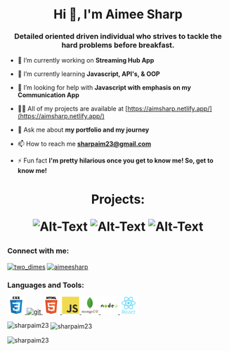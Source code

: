<h1 align="center">Hi 👋, I'm Aimee Sharp</h1>
<h3 align="center">Detailed oriented driven individual who strives to tackle the hard problems before breakfast.</h3>

- 🔭 I’m currently working on **Streaming Hub App**

- 🌱 I’m currently learning **Javascript, API's, & OOP**

- 🤝 I’m looking for help with **Javascript with emphasis on my Communication App**

- 👨‍💻 All of my projects are available at [https://aimsharp.netlify.app/](https://aimsharp.netlify.app/)

- 💬 Ask me about **my portfolio and my journey**

- 📫 How to reach me **sharpaim23@gmail.com**

- ⚡ Fun fact **I'm pretty hilarious once you get to know me! So, get to know me!**

<h1 align="center">Projects:
  
  
![Alt-Text](https://media.giphy.com/media/28xF3QFVdocYoHan2N/giphy.gif)
![Alt-Text](https://media.giphy.com/media/BZSZKPCtD4Yx7XaCVg/giphy.gif)
![Alt-Text](https://media.giphy.com/media/GrZhxwhG0OnuA4Oihf/giphy.gif)

<h3 align="left">Connect with me:</h3>
<p align="left">
<a href="https://twitter.com/two_dimes" target="blank"><img align="center" src="https://raw.githubusercontent.com/rahuldkjain/github-profile-readme-generator/master/src/images/icons/Social/twitter.svg" alt="two_dimes" height="30" width="40" /></a>
<a href="https://linkedin.com/in/aimeesharp" target="blank"><img align="center" src="https://raw.githubusercontent.com/rahuldkjain/github-profile-readme-generator/master/src/images/icons/Social/linked-in-alt.svg" alt="aimeesharp" height="30" width="40" /></a>
</p>

<h3 align="left">Languages and Tools:</h3>
<p align="left"> <a href="https://www.w3schools.com/css/" target="_blank" rel="noreferrer"> <img src="https://raw.githubusercontent.com/devicons/devicon/master/icons/css3/css3-original-wordmark.svg" alt="css3" width="40" height="40"/> </a> <a href="https://git-scm.com/" target="_blank" rel="noreferrer"> <img src="https://www.vectorlogo.zone/logos/git-scm/git-scm-icon.svg" alt="git" width="40" height="40"/> </a> <a href="https://www.w3.org/html/" target="_blank" rel="noreferrer"> <img src="https://raw.githubusercontent.com/devicons/devicon/master/icons/html5/html5-original-wordmark.svg" alt="html5" width="40" height="40"/> </a> <a href="https://developer.mozilla.org/en-US/docs/Web/JavaScript" target="_blank" rel="noreferrer"> <img src="https://raw.githubusercontent.com/devicons/devicon/master/icons/javascript/javascript-original.svg" alt="javascript" width="40" height="40"/> </a> <a href="https://www.mongodb.com/" target="_blank" rel="noreferrer"> <img src="https://raw.githubusercontent.com/devicons/devicon/master/icons/mongodb/mongodb-original-wordmark.svg" alt="mongodb" width="40" height="40"/> </a> <a href="https://nodejs.org" target="_blank" rel="noreferrer"> <img src="https://raw.githubusercontent.com/devicons/devicon/master/icons/nodejs/nodejs-original-wordmark.svg" alt="nodejs" width="40" height="40"/> </a> <a href="https://reactjs.org/" target="_blank" rel="noreferrer"> <img src="https://raw.githubusercontent.com/devicons/devicon/master/icons/react/react-original-wordmark.svg" alt="react" width="40" height="40"/> </a> </p>

<p><img align="left" src="https://github-readme-stats.vercel.app/api/top-langs?username=sharpaim23&show_icons=true&locale=en&layout=compact" alt="sharpaim23" /></p>

<p>&nbsp;<img align="center" src="https://github-readme-stats.vercel.app/api?username=sharpaim23&show_icons=true&locale=en" alt="sharpaim23" /></p>

<p><img align="center" src="https://github-readme-streak-stats.herokuapp.com/?user=sharpaim23&" alt="sharpaim23" /></p>

